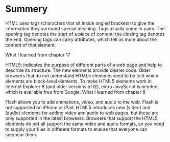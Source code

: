 # Summery
HTML uses tags (characters that sit inside angled
brackets) to give the information they surround special
meaning. Tags usually come in pairs. The opening tag denotes
the start of a piece of content; the closing tag denotes
the end. Opening tags can carry attributes, which tell us more
about the content of that element.

What I learned from chapter 17 

 HTML5: indicates the purpose of
different parts of a web page and help to describe
its structure.
The new elements provide clearer code.
Older browsers that do not understand HTML5
elements need to be told which elements are
block-level elements.
To make HTML5 elements work in Internet Explorer 8
(and older versions of IE), extra JavaScript is needed,
which is available free from Google.
What I learned from chapter 8

Flash allows you to add animations, video, and audio to
the web. Flash is not supported on iPhone or iPad.
HTML5 introduces new (video) and (audio)
elements for adding video and audio to web pages, but
these are only supported in the latest browsers.
 Browsers that support the HTML5 elements do not
all support the same video and audio formats, so you
need to supply your files in different formats to ensure
that everyone can see/hear them.